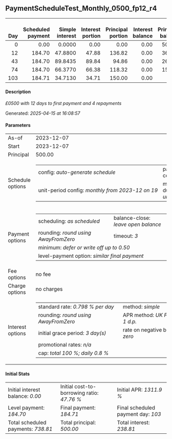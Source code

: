 <h2>PaymentScheduleTest_Monthly_0500_fp12_r4</h2><table><thead style="vertical-align: bottom;"><th style="text-align: right;">Day</th><th style="text-align: right;">Scheduled payment</th><th style="text-align: right;">Simple interest</th><th style="text-align: right;">Interest portion</th><th style="text-align: right;">Principal portion</th><th style="text-align: right;">Interest balance</th><th style="text-align: right;">Principal balance</th><th style="text-align: right;">Total simple interest</th><th style="text-align: right;">Total interest</th><th style="text-align: right;">Total principal</th></thead><tr style="text-align: right;"><td class="ci00">0</td><td class="ci01" style="white-space: nowrap;">0.00</td><td class="ci02">0.0000</td><td class="ci03">0.00</td><td class="ci04">0.00</td><td class="ci05">0.00</td><td class="ci06">500.00</td><td class="ci07">0.0000</td><td class="ci08">0.00</td><td class="ci09">0.00</td></tr><tr style="text-align: right;"><td class="ci00">12</td><td class="ci01" style="white-space: nowrap;">184.70</td><td class="ci02">47.8800</td><td class="ci03">47.88</td><td class="ci04">136.82</td><td class="ci05">0.00</td><td class="ci06">363.18</td><td class="ci07">47.8800</td><td class="ci08">47.88</td><td class="ci09">136.82</td></tr><tr style="text-align: right;"><td class="ci00">43</td><td class="ci01" style="white-space: nowrap;">184.70</td><td class="ci02">89.8435</td><td class="ci03">89.84</td><td class="ci04">94.86</td><td class="ci05">0.00</td><td class="ci06">268.32</td><td class="ci07">137.7235</td><td class="ci08">137.72</td><td class="ci09">231.68</td></tr><tr style="text-align: right;"><td class="ci00">74</td><td class="ci01" style="white-space: nowrap;">184.70</td><td class="ci02">66.3770</td><td class="ci03">66.38</td><td class="ci04">118.32</td><td class="ci05">0.00</td><td class="ci06">150.00</td><td class="ci07">204.1005</td><td class="ci08">204.10</td><td class="ci09">350.00</td></tr><tr style="text-align: right;"><td class="ci00">103</td><td class="ci01" style="white-space: nowrap;">184.71</td><td class="ci02">34.7130</td><td class="ci03">34.71</td><td class="ci04">150.00</td><td class="ci05">0.00</td><td class="ci06">0.00</td><td class="ci07">238.8135</td><td class="ci08">238.81</td><td class="ci09">500.00</td></tr></table><p><h4>Description</h4><i>£0500 with 12 days to first payment and 4 repayments</i></p><p>Generated: <i>2025-04-15 at 16:08:57</i></p><h4>Parameters</h4><table><tr><td>As-of</td><td>2023-12-07</td></tr><tr><td>Start</td><td>2023-12-07</td></tr><tr><td>Principal</td><td>500.00</td></tr><tr><td>Schedule options</td><td><table><tr><td>config: <i>auto-generate schedule</i></td><td>payment count: <i>4</i></td></tr><tr><td style="white-space: nowrap;">unit-period config: <i>monthly from 2023-12 on 19</i></td><td>max duration: <i>unlimited</i></td></tr></table></td></tr><tr><td>Payment options</td><td><table><tr><td>scheduling: <i>as scheduled</i></td><td>balance-close: <i>leave&nbsp;open&nbsp;balance</i></td></tr><tr><td>rounding: <i>round using AwayFromZero</i></td><td>timeout: <i>3</i></td></tr><tr><td colspan='2'>minimum: <i>defer&nbsp;or&nbsp;write&nbsp;off&nbsp;up&nbsp;to&nbsp;0.50</i></td></tr><tr><td colspan='2'>level-payment option: <i>similar&nbsp;final&nbsp;payment</i></td></tr></table></td></tr><tr><td>Fee options</td><td>no fee</td></tr><tr><td>Charge options</td><td>no charges</td></tr><tr><td>Interest options</td><td><table><tr><td>standard rate: <i>0.798 % per day</i></td><td>method: <i>simple</i></td></tr><tr><td>rounding: <i>round using AwayFromZero</i></td><td>APR method: <i>UK FCA to 1 d.p.</i></td></tr><tr><td>initial grace period: <i>3 day(s)</i></td><td>rate on negative balance: <i>zero</i></td></tr><tr><td colspan="2">promotional rates: <i><i>n/a</i></i></td></tr><tr><td colspan="2">cap: <i>total 100 %; daily 0.8 %</td></tr></table></td></tr></table><h4>Initial Stats</h4><table><tr><td>Initial interest balance: <i>0.00</i></td><td>Initial cost-to-borrowing ratio: <i>47.76 %</i></td><td>Initial APR: <i>1311.9 %</i></td></tr><tr><td>Level payment: <i>184.70</i></td><td>Final payment: <i>184.71</i></td><td>Final scheduled payment day: <i>103</i></td></tr><tr><td>Total scheduled payments: <i>738.81</i></td><td>Total principal: <i>500.00</i></td><td>Total interest: <i>238.81</i></td></tr></table>